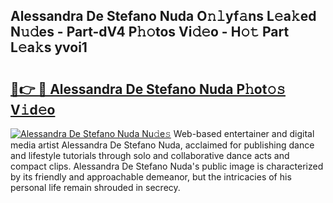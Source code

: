 ## Alessandra De Stefano Nuda O𝚗𝚕yf𝚊ns L𝚎a𝚔ed N𝚞𝚍es - Part-dV4 P𝚑𝚘tos Vi𝚍𝚎o - H𝚘𝚝 Part L𝚎a𝚔s yvoi1

# <h2><a href="http://kf7wt2c.oniu.top/?m=Alessandra+De+Stefano+Nuda">🔗👉 🔴 Alessandra De Stefano Nuda P𝚑ot𝚘𝚜 V𝚒d𝚎o</a></h2>

[![Alessandra De Stefano Nuda Nu𝚍e𝚜](https://i.imgur.com/0qMVB7G.gif)](http://kf7wt2c.oniu.top/?m=Alessandra+De+Stefano+Nuda)
Web-based entertainer and digital media artist Alessandra De Stefano Nuda, acclaimed for publishing dance and lifestyle tutorials through solo and collaborative dance acts and compact clips. Alessandra De Stefano Nuda's public image is characterized by its friendly and approachable demeanor, but the intricacies of his personal life remain shrouded in secrecy.  
